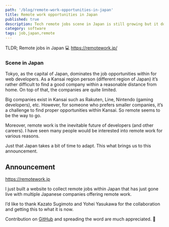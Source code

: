 ```yaml
---
path: '/blog/remote-work-opportunities-in-japan'
title: Remote work opportunities in Japan
published: true
description: Tech remote jobs scene in Japan is still growing but it does exist.
category: software
tags: job,japan,remote
---
```


TLDR; Remote jobs in Japan 💻 https://remotework.jp/

### Scene in Japan

Tokyo, as the capital of Japan, dominates the job opportunities within for web developers. As a Kansai region person (different region of Japan) it’s rather difficult to find a good company within a reasonable distance from home. On top of that, the companies are quite limited.

Big companies exist in Kansai such as Rakuten, Line, Nintendo (gaming developers), etc. However, for someone who prefers smaller companies, it’s a challenge to find proper opportunities within Kansai. So remote seems to be the way to go.

Moreover, remote work is the inevitable future of developers (and other careers). I have seen many people would be interested into remote work for various reasons.

Just that Japan takes a bit of time to adapt. This what brings us to this announcement.

## Announcement

https://remotework.jp

I just built a website to collect remote jobs within Japan that has just gone live with multiple Japanese companies offering remote work.

I’d like to thank Kazato Sugimoto and Yohei Yasukawa for the collaboration and getting this to what it is now.

Contribution on [GitHub](https://github.com/remote-jp/remote-in-japan) and spreading the word are much appreciated. 🚀

